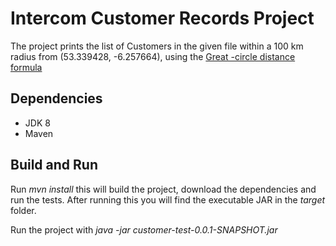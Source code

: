 # Intercom Customer Records Project

The project prints the list of Customers in the given file within a 100 km radius from (53.339428, -6.257664), using the [Great -circle distance formula](https://en.wikipedia.org/wiki/Great-circle_distance)

## Dependencies

* JDK 8
* Maven
   
## Build and Run

Run _mvn install_ this will build the project, download the dependencies and run the tests. After running this you will find the executable JAR in the _target_ folder.

Run the project with _java -jar customer-test-0.0.1-SNAPSHOT.jar_
